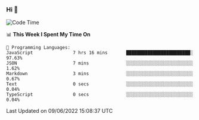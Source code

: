 ### Hi 👋

<!--START_SECTION:waka-->
![Code Time](http://img.shields.io/badge/Code%20Time-134%20hrs%2049%20mins-blue)

📊 **This Week I Spent My Time On** 

```text
💬 Programming Languages: 
JavaScript               7 hrs 16 mins       ████████████████████████░   97.63% 
JSON                     7 mins              ░░░░░░░░░░░░░░░░░░░░░░░░░   1.62% 
Markdown                 3 mins              ░░░░░░░░░░░░░░░░░░░░░░░░░   0.67% 
Text                     0 secs              ░░░░░░░░░░░░░░░░░░░░░░░░░   0.04% 
TypeScript               0 secs              ░░░░░░░░░░░░░░░░░░░░░░░░░   0.04%

```


 Last Updated on 09/06/2022 15:08:37 UTC
<!--END_SECTION:waka-->

